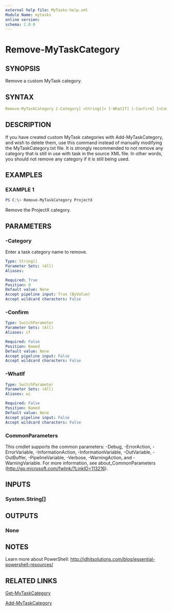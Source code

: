 ```yaml
---
external help file: MyTasks-help.xml
Module Name: mytasks
online version:
schema: 2.0.0
---
```


# Remove-MyTaskCategory

## SYNOPSIS

Remove a custom MyTask category.

## SYNTAX

```yaml
Remove-MyTaskCategory [-Category] <String[]> [-WhatIf] [-Confirm] [<CommonParameters>]
```

## DESCRIPTION

If you have created custom MyTask categories with Add-MyTaskCategory, and wish to delete them, use this command instead of manually modifying the MyTaskCategory.txt file. It is strongly recommended to not remove any category that is still in use with task in the source XML file. In other words, you should not remove any category if it is still being used.

## EXAMPLES

### EXAMPLE 1

```powershell
PS C:\> Remove-MyTaskCategory ProjectX
```

Remove the ProjectX category.

## PARAMETERS

### -Category

Enter a task category name to remove.

```yaml
Type: String[]
Parameter Sets: (All)
Aliases:

Required: True
Position: 0
Default value: None
Accept pipeline input: True (ByValue)
Accept wildcard characters: False
```

### -Confirm

```yaml
Type: SwitchParameter
Parameter Sets: (All)
Aliases: cf

Required: False
Position: Named
Default value: None
Accept pipeline input: False
Accept wildcard characters: False
```

### -WhatIf

```yaml
Type: SwitchParameter
Parameter Sets: (All)
Aliases: wi

Required: False
Position: Named
Default value: None
Accept pipeline input: False
Accept wildcard characters: False
```

### CommonParameters

This cmdlet supports the common parameters: -Debug, -ErrorAction, -ErrorVariable, -InformationAction, -InformationVariable, -OutVariable, -OutBuffer, -PipelineVariable, -Verbose, -WarningAction, and -WarningVariable. For more information, see about_CommonParameters (http://go.microsoft.com/fwlink/?LinkID=113216).

## INPUTS

### System.String[]

## OUTPUTS

### None

## NOTES

Learn more about PowerShell: http://jdhitsolutions.com/blog/essential-powershell-resources/

## RELATED LINKS

[Get-MyTaskCategory]()

[Add-MyTaskCategory]()
